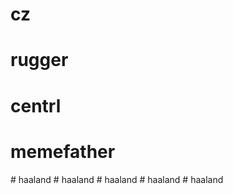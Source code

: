 
# cz
# rugger
# centrl
# memefather
#   h a a l a n d  
 #   h a a l a n d  
 #   h a a l a n d  
 #   h a a l a n d  
 #   h a a l a n d  
 